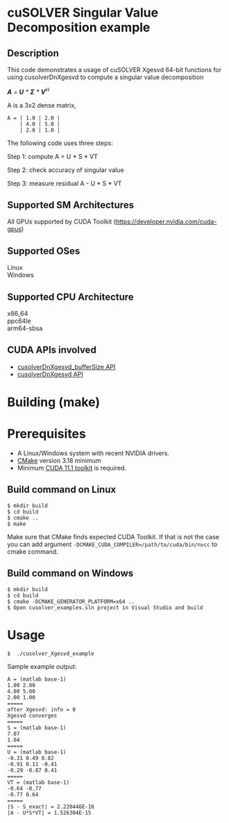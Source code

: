 # cuSOLVER Singular Value Decomposition example

## Description

This code demonstrates a usage of cuSOLVER Xgesvd 64-bit functions for using cusolverDnXgesvd to compute a singular value decomposition

_**A** = **U** * **&Sigma;** * **V**<sup>H</sup>_

A is a 3x2 dense matrix,
```
A = | 1.0 | 2.0 |
    | 4.0 | 5.0 |
    | 2.0 | 1.0 |
```

The following code uses three steps:

Step 1: compute A = U * S * VT

Step 2: check accuracy of singular value

Step 3: measure residual A - U * S * VT

## Supported SM Architectures

All GPUs supported by CUDA Toolkit (https://developer.nvidia.com/cuda-gpus)  

## Supported OSes

Linux  
Windows

## Supported CPU Architecture

x86_64  
ppc64le  
arm64-sbsa

## CUDA APIs involved
- [cusolverDnXgesvd_bufferSize API](https://docs.nvidia.com/cuda/cusolver/index.html#cuSolverDnXgesvd)
- [cusolverDnXgesvd API](https://docs.nvidia.com/cuda/cusolver/index.html#cuSolverDnXgesvd)

# Building (make)

# Prerequisites
- A Linux/Windows system with recent NVIDIA drivers.
- [CMake](https://cmake.org/download) version 3.18 minimum
- Minimum [CUDA 11.1 toolkit](https://developer.nvidia.com/cuda-downloads) is required.

## Build command on Linux
```
$ mkdir build
$ cd build
$ cmake ..
$ make
```
Make sure that CMake finds expected CUDA Toolkit. If that is not the case you can add argument `-DCMAKE_CUDA_COMPILER=/path/to/cuda/bin/nvcc` to cmake command.

## Build command on Windows
```
$ mkdir build
$ cd build
$ cmake -DCMAKE_GENERATOR_PLATFORM=x64 ..
$ Open cusolver_examples.sln project in Visual Studio and build
```

# Usage
```
$  ./cusolver_Xgesvd_example
```

Sample example output:

```
A = (matlab base-1)
1.00 2.00
4.00 5.00
2.00 1.00
=====
after Xgesvd: info = 0
Xgesvd converges
=====
S = (matlab base-1)
7.07
1.04
=====
U = (matlab base-1)
-0.31 0.49 0.82
-0.91 0.11 -0.41
-0.29 -0.87 0.41
=====
VT = (matlab base-1)
-0.64 -0.77
-0.77 0.64
=====
|S - S_exact| = 2.220446E-16
|A - U*S*VT| = 1.526304E-15
```

